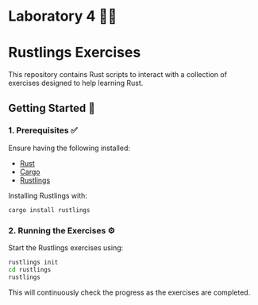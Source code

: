 # Laboratory 4 🧑‍💻
# Rustlings Exercises

This repository contains Rust scripts to interact with a collection of exercises designed to help learning Rust.

## Getting Started 🚀

### 1. Prerequisites ✅
Ensure having the following installed:
- [Rust](https://www.rust-lang.org/tools/install)
- [Cargo](https://doc.rust-lang.org/cargo/getting-started/installation.html)
- [Rustlings](https://github.com/rust-lang/rustlings)

Installing Rustlings with:
```bash
cargo install rustlings
```

### 2. Running the Exercises ⚙️
Start the Rustlings exercises using:
```bash
rustlings init
cd rustlings
rustlings
```
This will continuously check the progress as the exercises are completed.



